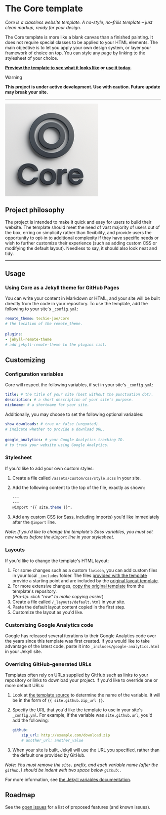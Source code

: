 # The Core template

_Core is a classless website template. A no-style, no-frills template – just clean markup, ready for your design._

The Core template is more like a blank canvas than a finished painting. It does not require special classes to be applied to your HTML elements. The main objective is to let you apply your own design system, or layer your framework of choice on top. You can style any page by linking to the stylesheet of your choice.

**<a href="https://techie-joe.github.io/core" title="https://techie-joe.github.io/core" target="_blank">Preview the template to see what it looks like</a> or [use it today](#usage).**

> [!WARNING]  
> **This project is under active development. Use with caution. Future update may break your site.**

---

![Thumbnail of the Core template](thumbnail.png)

## Project philosophy

The project is intended to make it quick and easy for users to build their website. The template should meet the need of vast majority of users out of the box, erring on simplicity rather than flexibility, and provide users the opportunity to opt-in to additional complexity if they have specific needs or wish to further customize their experience (such as adding custom CSS or modifying the default layout). Needless to say, it should also look neat and tidy.

---

## Usage

### Using Core as a Jekyll theme for GitHub Pages

You can write your content in Markdown or HTML, and your site will be built directly from the code in your repository. To use the template, add the following to your site's `_config.yml`:

```yml
remote_theme: techie-joe/core
# the location of the remote_theme.

plugins:
- jekyll-remote-theme
# add jekyll-remote-theme to the plugins list.
```

## Customizing

### Configuration variables

Core will respect the following variables, if set in your site's `_config.yml`:

```yml
title: # the title of your site (best without the punctuation dot).
description: # a short description of your site's purpose.
nickname: # a shortname for your site.
```

Additionally, you may choose to set the following optional variables:

```yml
show_downloads: # true or false (unquoted).
# indicate whether to provide a download URL.

google_analytics: # your Google Analytics tracking ID.
# to track your website using Google Analytics.
```

### Stylesheet

If you'd like to add your own custom styles:

1. Create a file called `/assets/custom/css/style.scss` in your site.
2. Add the following content to the top of the file, exactly as shown:

    ```scss
    ---
    ---
    @import "{{ site.theme }}";
    ```

3. Add any custom CSS (or Sass, including imports) you'd like immediately after the `@import` line.

*Note: If you'd like to change the template's Sass variables, you must set new values before the `@import` line in your stylesheet.*

### Layouts

If you'd like to change the template's HTML layout:

1. For some changes such as a custom `favicon`, you can add custom files in your local `_includes` folder. The files [provided with the template](https://github.com/techie-joe/core/tree/master/_includes) provide a starting point and are included by the [original layout template](https://github.com/techie-joe/core/blob/master/_layouts/default.html).
2. For more extensive changes, [copy the original template](https://github.com/techie-joe/core/blob/master/_layouts/default.html) from the template's repository.<br />(*Pro-tip: click "raw" to make copying easier*)
3. Create a file called `/_layouts/default.html` in your site.
4. Paste the default layout content copied in the first step.
5. Customize the layout as you'd like.

### Customizing Google Analytics code

Google has released several iterations to their Google Analytics code over the years since this template was first created. If you would like to take advantage of the latest code, paste it into `_includes/google-analytics.html` in your Jekyll site.

### Overriding GitHub-generated URLs

Templates often rely on URLs supplied by GitHub such as links to your repository or links to download your project. If you'd like to override one or more default URLs:

1. Look at [the template source](https://github.com/techie-joe/core/blob/master/_layouts/default.html) to determine the name of the variable. It will be in the form of `{{ site.github.zip_url }}`.
2. Specify the URL that you'd like the template to use in your site's `_config.yml`. For example, if the variable was `site.github.url`, you'd add the following:

    ```yml
    github:
        zip_url: http://example.com/download.zip
        # another_url: another_value
    ```

3. When your site is built, Jekyll will use the URL you specified, rather than the default one provided by GitHub.

*Note: You must remove the `site.` prefix, and each variable name (after the `github.`) should be indent with two space below `github:`.*

For more information, see [the Jekyll variables documentation](https://jekyllrb.com/docs/variables/).

<!-- 

## Previewing

If you'd like to preview your site on your computer (for example, in the process of proposing a change), you need to clone the template's repository (`git clone https://github.com/techie-joe/core`).

### Preview with Gem

Add the following to your site's `Gemfile`:

```ruby
gem "github-pages", group: :jekyll_plugins
```

-->
<!--

## Previewing the template locally

If you'd like to preview the template locally (for example, in the process of proposing a change):

1. Clone down the template's repository (`git clone https://github.com/techie-joe/core`)
2. `cd` into the template's directory
3. Run `script/bootstrap` to install the necessary dependencies
4. Run `bundle exec jekyll serve` to start the preview server
5. Visit [`localhost:4000`](http://localhost:4000) in your browser to preview the template

-->
<!--

## Running tests

The template contains a minimal test suite, to ensure a site with the template would build successfully. To run the tests, simply run `script/cibuild`. You'll need to run `script/bootstrap` once before the test script will work.

-->
<!--

## Contributing

Interested in contributing to Core template project? We'd love your help. Core is an open source project, built one contribution at a time by users like you. See [the CONTRIBUTING file](docs/CONTRIBUTING.md) for instructions on how to contribute.

-->

## Roadmap

See the [open issues](https://github.com/techie-joe/core/issues) for a list of proposed features (and known issues).